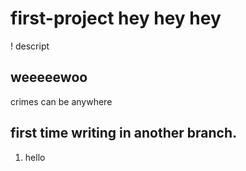 # first-project hey hey hey
! descript

## weeeeewoo

crimes can be anywhere

## first time writing in another branch.

1. hello